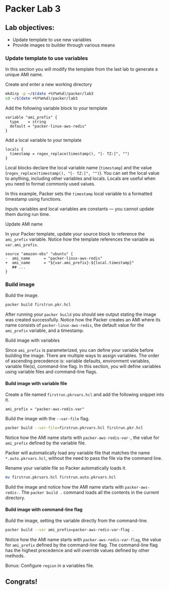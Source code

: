 # Packer Lab 3

## Lab objectives: 
* Update template to use new variables
* Provide images to builder through various means

### Update template to use variables

In this section you will modify the template from the last lab to generate a unique AMI name.

Create and enter a new working directory
```sh
mkdirp -p ~/$(date +%Y%m%d)/packer/lab3
cd ~/$(date +%Y%m%d)/packer/lab3
```

Add the following variable block to your template   
```hcl
variable "ami_prefix" {
  type    = string
  default = "packer-linux-aws-redis"
}
```

Add a local variable to your template   
```hcl
locals {
  timestamp = regex_replace(timestamp(), "[- TZ:]", "")
}

```

Local blocks declare the local variable name (`timestamp`) and the value (`regex_replace(timestamp(), "[- TZ:]", "")`). You can set the local value to anything, including other variables and locals. Locals are useful when you need to format commonly used values.

In this example, Packer sets the `timestamp` local variable to a formatted timestamp using functions.

Inputs variables and local variables are constants — you cannot update them during run time.


Update AMI name

In your Packer template, update your source block to reference the `ami_prefix` variable. Notice how the template references the variable as `var.ami_prefix`.

```hcl
source "amazon-ebs" "ubuntu" {
-  ami_name      = "packer-linux-aws-redis"
+  ami_name      = "${var.ami_prefix}-${local.timestamp}"
   ## ...
}
```

### Build image

Build the image.
```sh
packer build firstrun.pkr.hcl
```


After running your `packer build` you should see output stating the image was created successfully. Notice how the Packer creates an AMI where its name consists of `packer-linux-aws-redis`, the default value for the `ami_prefix` variable, and a timestamp.

Build image with variables 

Since `ami_prefix` is parameterized, you can define your variable before building the image. There are multiple ways to assign variables. The order of ascending precedence is: variable defaults, environment variables, variable file(s), command-line flag. In this section, you will define variables using variable files and command-line flags.

#### Build image with variable file
Create a file named `firstrun.pkrvars.hcl` and add the following snippet into it.
```hcl
ami_prefix = "packer-aws-redis-var"
```

Build the image with the `--var-file` flag.
```sh
packer build --var-file=firstrun.pkrvars.hcl firstrun.pkr.hcl
```

Notice how the AMI name starts with `packer-aws-redis-var-`, the value for `ami_prefix` defined by the variable file.

Packer will automatically load any variable file that matches the name `*.auto.pkrvars.hcl`, without the need to pass the file via the command line.

Rename your variable file so Packer automatically loads it.

```sh
mv firstrun.pkrvars.hcl firstrun.auto.pkrvars.hcl
```

Build the image and notice how the AMI name starts with `packer-aws-redis-`. The `packer build .` command loads all the contents in the current directory.

#### Build image with command-line flag
Build the image, setting the variable directly from the command-line.

```sh
packer build --var ami_prefix=packer-aws-redis-var-flag .
```

Notice how the AMI name starts with `packer-aws-redis-var-flag`, the value for `ami_prefix` defined by the command-line flag. The command-line flag has the highest precedence and will override values defined by other methods.


Bonus: Configure `region` in a variables file.

## Congrats! 
